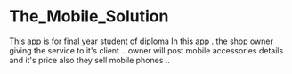 # The_Mobile_Solution
This app is for final year student of diploma In this app . the shop owner giving the service to it's client .. owner will post mobile accessories details and it's price also they sell mobile phones .. 
